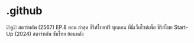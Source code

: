 # .github
☑ดู☑ สตาร์ทอัพ (2567) EP.8 ตอน ล่าสุด ซีรีส์ไทยฟรี ทุกตอน ที่นี่เว็บไซต์เพื่อ ซีรีส์ไทย Start-Up (2024) สตาร์ทอัพ ซับไทย ย้อนหลัง
